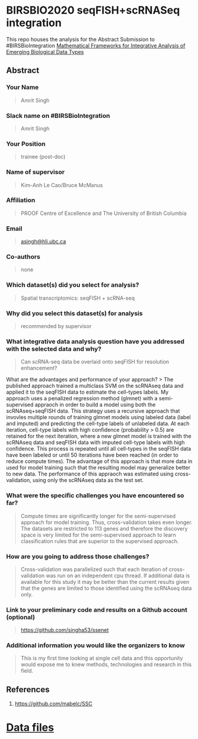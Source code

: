 # BIRSBIO2020 seqFISH+scRNASeq integration 

This repo houses the analysis for the Abstract Submission to \#BIRSBioIntegration [Mathematical Frameworks for Integrative Analysis of Emerging Biological Data Types](https://www.birs.ca/events/2020/5-day-workshops/20w5197)

## Abstract

### Your Name

> Amrit Singh

### Slack name on \#BIRSBioIntegration

> Amrit Singh

### Your Position

> trainee (post-doc)

### Name of supervisor

> Kim-Anh Le Cao/Bruce McManus

### Affiliation

> PROOF Centre of Excellence and The University of British Columbia

### Email

> <asingh@hli.ubc.ca>

### Co-authors

> none

### Which dataset(s) did you select for analysis?

> Spatial transcriptomics: seqFISH + scRNA-seq

### Why did you select this dataset(s) for analysis

> recommended by supervisor

### What integrative data analysis question have you addressed with the selected data and why?

> Can scRNA-seq data be overlaid onto seqFISH for resolution
> enhancement?

What are the advantages and performance of your approach? \> The
published approach trained a multiclass SVM on the scRNAseq data and
applied it to the seqFISH data to estimate the cell-types labels. My
approach uses a penalized regression method (glmnet) with a
semi-supervised appraoch in order to build a model using both the
scRNAseq+seqFISH data. This strategy uses a recursive approach that
invovles multiple rounds of training glmnet models using labeled data
(label and imputed) and predicting the cell-type labels of unlabeled
data. At each iteration, cell-type labels with high confidence
(probability \> 0.5) are retained for the next iteration, where a new
glmnet model is trained with the scRNAseq data and seqFISH data with
imputed cell-type labels with high confidence. This process is repeated
until all cell-types in the seqFISH data have been labeled or until 50
iterations have been reached (in order to reduce compute times). The
advantage of this approach is that more data in used for model training
such that the resulting model may generalize better to new data. The
performance of this appraoch was estimated using cross-validation, using
only the scRNAseq data as the test set.

### What were the specific challenges you have encountered so far?

> Compute times are significantly longer for the semi-supervised
> approach for model training. Thus, cross-validation takes even longer.
> The datasets are restricted to 113 genes and therefore the discovery
> space is very limited for the semi-supervised approach to learn
> classification rules that are superior to the supervised approach.

### How are you going to address those challenges?

> Cross-validation was parallelized such that each iteration of
> cross-validation was run on an independent cpu thread. If additional
> data is available for this study it may be better than the current
> results given that the genes are limited to those identified using the
> scRNAseq data only.

### Link to your preliminary code and results on a Github account (optional)

> <https://github.com/singha53/ssenet>

### Additional information you would like the organizers to know

> This is my first time looking at single cell data and this opportunity
> would expose me to knew methods, technologies and research in this
> field.

## References

1)  <https://github.com/mabelc/SSC>

# [Data files](https://github.com/BIRSBiointegration/Hackathon/tree/master/seqFISH)
